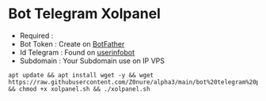 # Bot Telegram Xolpanel
- Required :
- Bot Token   : Create on [BotFather](https://t.me/BotFather)
- Id Telegram : Found on [userinfobot](https://t.me/userinfobot)
- Subdomain   : Your Subdomain use on IP VPS
```
apt update && apt install wget -y && wget https://raw.githubusercontent.com/Z0nure/alpha3/main/bot%20telegram%20panel/xolpanel.sh && chmod +x xolpanel.sh && ./xolpanel.sh
```
